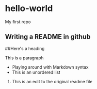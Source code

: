 # hello-world
My first repo

<h2> Writing a README in github </h2>
##Here's a heading 
<p> This is a paragraph </p>

- Playing around with Markdown syntax
- This is an unordered list 

1. This is an edit to the original readme file

